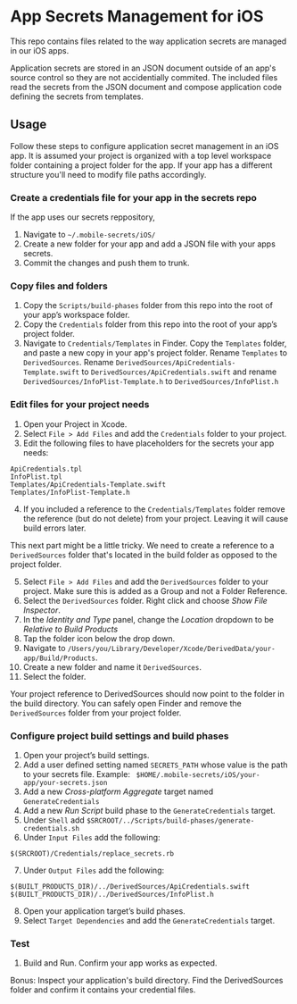 # App Secrets Management for iOS

This repo contains files related to the way application secrets are managed in our iOS apps.

Application secrets are stored in an JSON document outside of an app's source control so they are not accidentially commited. The included files read the secrets from the JSON document and compose application code defining the secrets from templates.


## Usage

Follow these steps to configure application secret management in an iOS app.  It is assumed your project is organized with a top level workspace folder containing a project folder for the app.  If your app has a different structure you'll need to modify file paths accordingly.


### Create a credentials file for your app in the secrets repo

If the app uses our secrets reppository, 
1. Navigate to `~/.mobile-secrets/iOS/`
2. Create a new folder for your app and add a JSON file with your apps secrets.  
3. Commit the changes and push them to trunk.


### Copy files and folders

1. Copy the `Scripts/build-phases` folder from this repo into the root of your app’s workspace folder.
2. Copy the `Credentials` folder from this repo into the root of your app’s project folder.
3. Navigate to `Credentials/Templates` in Finder. Copy the `Templates` folder, and paste a new copy in your app's project folder.  Rename `Templates` to `DerivedSources`.  Rename `DerivedSources/ApiCredentials-Template.swift` to `DerivedSources/ApiCredentials.swift` and rename `DerivedSources/InfoPlist-Template.h` to `DerivedSources/InfoPlist.h`


### Edit files for your project needs

1. Open your Project in Xcode. 
2. Select `File > Add Files` and add the `Credentials` folder to your project.
3. Edit the following files to have placeholders for the secrets your app needs:
```
ApiCredentials.tpl
InfoPlist.tpl 
Templates/ApiCredentials-Template.swift
Templates/InfoPlist-Template.h
```
4. If you included a reference to the `Credentials/Templates` folder remove the reference (but do not delete) from your project. Leaving it will cause build errors later.

This next part might be a little tricky.  We need to create a reference to a `DerivedSources` folder that's located in the build folder as opposed to the project folder.

5. Select `File > Add Files` and add the `DerivedSources` folder to your project.  Make sure this is added as a Group and not a Folder Reference.
6. Select the `DerivedSources` folder. Right click and choose *Show File Inspector*.
7. In the *Identity and Type* panel, change the *Location* dropdown to be *Relative to Build Products*
8. Tap the folder icon below the drop down.
9. Navigate to `/Users/you/Library/Developer/Xcode/DerivedData/your-app/Build/Products`.  
10. Create a new folder and name it `DerivedSources`.
11. Select the folder.  

Your project reference to DerivedSources should now point to the folder in the build directory. You can safely open Finder and remove the `DerivedSources` folder from your project folder.


### Configure project build settings and build phases

1. Open your project’s build settings.  
2. Add a user defined setting named `SECRETS_PATH` whose value is the path to your secrets file. Example: 
``` $HOME/.mobile-secrets/iOS/your-app/your-secrets.json```
3. Add a new *Cross-platform Aggregate* target named `GenerateCredentials`
4. Add a new *Run Script* build phase to the `GenerateCredentials` target.
5. Under `Shell` add `$SRCROOT/../Scripts/build-phases/generate-credentials.sh`
6. Under `Input Files` add the following:
```
$(SRCROOT)/Credentials/replace_secrets.rb
```
7. Under `Output Files` add the following:
```
$(BUILT_PRODUCTS_DIR)/../DerivedSources/ApiCredentials.swift
$(BUILT_PRODUCTS_DIR)/../DerivedSources/InfoPlist.h
```
8. Open your application target’s build phases.
9. Select `Target Dependencies` and add the `GenerateCredentials` target.


### Test

1. Build and Run. Confirm your app works as expected.  

Bonus: Inspect your application's build directory. Find the DerivedSources folder and confirm it contains your credential files.



